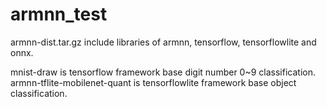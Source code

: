 # armnn_test

armnn-dist.tar.gz include libraries of armnn, tensorflow, tensorflowlite and onnx.

mnist-draw is tensorflow framework base digit number 0~9 classification.
armnn-tflite-mobilenet-quant is tensorflowlite framework base object classification.
